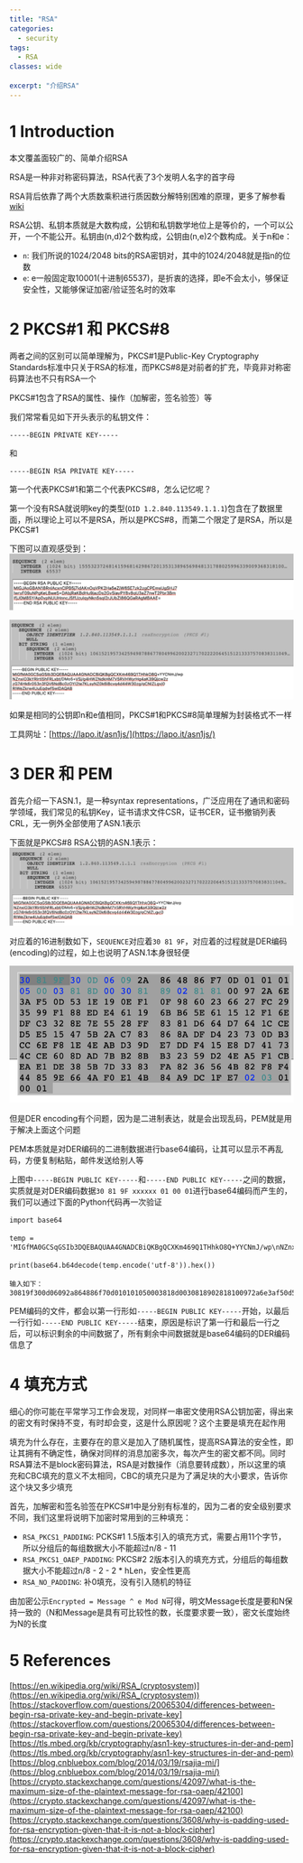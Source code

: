 ```yaml
---
title: "RSA"
categories:
  - security
tags:
  - RSA
classes: wide

excerpt: "介绍RSA"
---
```


# 1 Introduction
本文覆盖面较广的、简单介绍RSA

RSA是一种非对称密码算法，RSA代表了3个发明人名字的首字母

RSA背后依靠了两个大质数乘积进行质因数分解特别困难的原理，更多了解参看[wiki](https://en.wikipedia.org/wiki/RSA_(cryptosystem))

RSA公钥、私钥本质就是大数构成，公钥和私钥数学地位上是等价的，一个可以公开，一个不能公开。私钥由(n,d)2个数构成，公钥由(n,e)2个数构成。关于n和e：
- `n`: 我们所说的1024/2048 bits的RSA密钥对，其中的1024/2048就是指n的位数
- `e`: e一般固定取10001(十进制65537)，是折衷的选择，即e不会太小，够保证安全性，又能够保证加密/验证签名时的效率

# 2 PKCS#1 和 PKCS#8
两者之间的区别可以简单理解为，PKCS#1是Public-Key Cryptography Standards标准中只关于RSA的标准，而PKCS#8是对前者的扩充，毕竟非对称密码算法也不只有RSA一个

PKCS#1包含了RSA的属性、操作（加解密，签名验签）等

我们常常看见如下开头表示的私钥文件：
```
-----BEGIN PRIVATE KEY-----
```
和
```
-----BEGIN RSA PRIVATE KEY-----
```

第一个代表PKCS#1和第二个代表PKCS#8，怎么记忆呢？

第一个没有RSA就说明key的类型(`OID 1.2.840.113549.1.1.1`)包含在了数据里面，所以理论上可以不是RSA，所以是PKCS#8，而第二个限定了是RSA，所以是PKCS#1

下图可以直观感受到：
![](https://raw.githubusercontent.com/ZQQ1024/pictures/master/20190829223446.png)

![](https://raw.githubusercontent.com/ZQQ1024/pictures/master/20190829223810.png)

如果是相同的公钥即n和e值相同，PKCS#1和PKCS#8简单理解为封装格式不一样

工具网址：[https://lapo.it/asn1js/](https://lapo.it/asn1js/)

# 3 DER 和 PEM
首先介绍一下ASN.1，是一种syntax representations，广泛应用在了通讯和密码学领域，我们常见的私钥Key，证书请求文件CSR，证书CER，证书撤销列表CRL，无一例外全部使用了ASN.1表示

下面就是PKCS#8 RSA公钥的ASN.1表示：
![](https://raw.githubusercontent.com/ZQQ1024/pictures/master/20190829230110.png)

对应着的16进制数如下，`SEQUENCE`对应着`30 81 9F`，对应着的过程就是DER编码(encoding)的过程，如上也说明了ASN.1本身很轻便

![](https://raw.githubusercontent.com/ZQQ1024/pictures/master/20190829230244.png)

但是DER encoding有个问题，因为是二进制表达，就是会出现乱码，PEM就是用于解决上面这个问题

PEM本质就是对DER编码的二进制数据进行base64编码，让其可以显示不再乱码，方便复制粘贴，邮件发送给别人等

上图中`-----BEGIN PUBLIC KEY-----`和`-----END PUBLIC KEY-----`之间的数据，实质就是对DER编码数据`30 81 9F xxxxxx 01 00 01`进行base64编码而产生的，我们可以通过下面的Python代码再一次验证
```
import base64

temp = 'MIGfMA0GCSqGSIb3DQEBAQUAA4GNADCBiQKBgQCXKm469Q1THhkO8Q+YYCNmJ/wp\nNZnxiO3kYRlrtl5hFRLxbt/DMo5+VSj/g4HWZNdkHM7V5RVHWyrHg4aK39Qjcw2z\nzG74Hk6r053n3fQV6NdBc0zOYI2te7KLsyNZ0k6l8cvq4d44W30zg/qCNlZLgvj0\nRIWeZkrw4UuEqdwf5wIDAQAB'

print(base64.b64decode(temp.encode('utf-8')).hex())

输入如下：
30819f300d06092a864886f70d010101050003818d0030818902818100972a6e3af50d531e190ef10f9860236627fc293599f188ede461196bb65e611512f16edfc3328e7e5528ff8381d664d7641cced5e515475b2ac783868adfd423730db3cc6ef81e4eabd39de7ddf415e8d741734cce608dad7bb28bb32359d24ea5f1cbeae1de385b7d3383fa8236564b82f8f444859e664af0e14b84a9dc1fe70203010001
```

PEM编码的文件，都会以第一行形如`-----BEGIN PUBLIC KEY-----`开始，以最后一行行如`-----END PUBLIC KEY-----`结束，原因是标识了第一行和最后一行之后，可以标识剩余的中间数据了，所有剩余中间数据就是base64编码的DER编码信息了

# 4 填充方式

细心的你可能在平常学习工作会发现，对同样一串密文使用RSA公钥加密，得出来的密文有时保持不变，有时却会变，这是什么原因呢？这个主要是填充在起作用

填充为什么存在，主要存在的意义是加入了随机属性，提高RSA算法的安全性，即让其拥有不确定性，确保对同样的消息加密多次，每次产生的密文都不同。同时RSA算法不是block密码算法，RSA是对数操作（消息要转成数），所以这里的填充和CBC填充的意义不太相同，CBC的填充只是为了满足块的大小要求，告诉你这个块又多少填充

首先，加解密和签名验签在PKCS#1中是分别有标准的，因为二者的安全级别要求不同，我们这里将说明下加密时常用到的三种填充：
- `RSA_PKCS1_PADDING`: PCKS#1 1.5版本引入的填充方式，需要占用11个字节，所以分组后的每组数据大小不能超过n/8 - 11
- `RSA_PKCS1_OAEP_PADDING`: PKCS#2 2版本引入的填充方式，分组后的每组数据大小不能超过n/8 - 2 - 2 * hLen，安全性更高
- `RSA_NO_PADDING`: 补0填充，没有引入随机的特征

由加密公示`Encrypted = Message ^ e Mod N`可得，明文Message长度是要和N保持一致的（N和Message是具有可比较性的数，长度要求要一致），密文长度始终为N的长度

# 5 References
[https://en.wikipedia.org/wiki/RSA_(cryptosystem)](https://en.wikipedia.org/wiki/RSA_(cryptosystem))
[https://stackoverflow.com/questions/20065304/differences-between-begin-rsa-private-key-and-begin-private-key](https://stackoverflow.com/questions/20065304/differences-between-begin-rsa-private-key-and-begin-private-key)
[https://tls.mbed.org/kb/cryptography/asn1-key-structures-in-der-and-pem](https://tls.mbed.org/kb/cryptography/asn1-key-structures-in-der-and-pem)
[https://blog.cnbluebox.com/blog/2014/03/19/rsajia-mi/](https://blog.cnbluebox.com/blog/2014/03/19/rsajia-mi/)
[https://crypto.stackexchange.com/questions/42097/what-is-the-maximum-size-of-the-plaintext-message-for-rsa-oaep/42100](https://crypto.stackexchange.com/questions/42097/what-is-the-maximum-size-of-the-plaintext-message-for-rsa-oaep/42100)
[https://crypto.stackexchange.com/questions/3608/why-is-padding-used-for-rsa-encryption-given-that-it-is-not-a-block-cipher](https://crypto.stackexchange.com/questions/3608/why-is-padding-used-for-rsa-encryption-given-that-it-is-not-a-block-cipher)